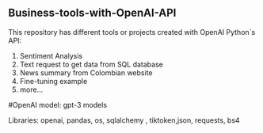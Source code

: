 ## Business-tools-with-OpenAI-API

This repository has different tools or projects created with OpenAI Python´s API:

1. Sentiment Analysis
2. Text request to get data from SQL database
3. News summary from Colombian website
4. Fine-tuning example
5. more...

#OpenAI model: gpt-3 models

Libraries: openai, pandas, os, sqlalchemy , tiktoken,json, requests, bs4
